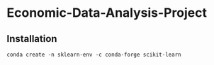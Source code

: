 # Economic-Data-Analysis-Project

## Installation

`conda create -n sklearn-env -c conda-forge scikit-learn`

